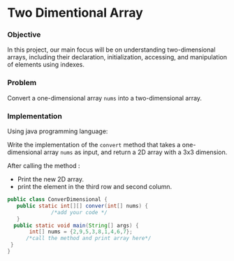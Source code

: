 # Two Dimentional Array

### Objective
In this project, our main focus will be on understanding two-dimensional arrays, including their declaration, initialization, accessing, and manipulation of elements using indexes.


### Problem
Convert a one-dimensional array `nums` into a two-dimensional array.

### Implementation
Using java programming language:

Write the implementation of the `convert` method that takes a one-dimensional array `nums` as input, and return a 2D array with a 3x3 dimension.

After calling the method : 
- Print the new 2D array.
- print the element in the third row and second column.

``` java
public class ConverDimensional {
   public static int[][] conver(int[] nums) {
              /*add your code */
   }
  public static void main(String[] args) {
       int[] nums = {2,9,5,3,8,1,4,6,7};
      /*call the method and print array here*/
 }
}
```

